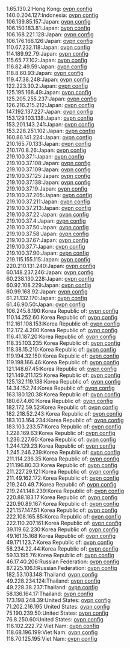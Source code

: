 1.65.130.2:Hong Kong: [ovpn config](vpn/1_65_130_2.ovpn)  
140.0.204.127:Indonesia: [ovpn config](vpn/140_0_204_127.ovpn)  
106.139.85.157:Japan: [ovpn config](vpn/106_139_85_157.ovpn)  
106.150.183.81:Japan: [ovpn config](vpn/106_150_183_81.ovpn)  
106.168.221.128:Japan: [ovpn config](vpn/106_168_221_128.ovpn)  
106.176.166.126:Japan: [ovpn config](vpn/106_176_166_126.ovpn)  
110.67.232.118:Japan: [ovpn config](vpn/110_67_232_118.ovpn)  
114.189.92.79:Japan: [ovpn config](vpn/114_189_92_79.ovpn)  
115.65.77.102:Japan: [ovpn config](vpn/115_65_77_102.ovpn)  
116.82.49.59:Japan: [ovpn config](vpn/116_82_49_59.ovpn)  
118.8.60.93:Japan: [ovpn config](vpn/118_8_60_93.ovpn)  
119.47.38.248:Japan: [ovpn config](vpn/119_47_38_248.ovpn)  
122.223.30.2:Japan: [ovpn config](vpn/122_223_30_2.ovpn)  
125.195.168.49:Japan: [ovpn config](vpn/125_195_168_49.ovpn)  
125.205.255.237:Japan: [ovpn config](vpn/125_205_255_237.ovpn)  
126.216.215.212:Japan: [ovpn config](vpn/126_216_215_212.ovpn)  
147.192.137.227:Japan: [ovpn config](vpn/147_192_137_227.ovpn)  
153.129.103.138:Japan: [ovpn config](vpn/153_129_103_138.ovpn)  
153.201.143.241:Japan: [ovpn config](vpn/153_201_143_241.ovpn)  
153.228.251.102:Japan: [ovpn config](vpn/153_228_251_102.ovpn)  
160.86.141.224:Japan: [ovpn config](vpn/160_86_141_224.ovpn)  
210.165.70.133:Japan: [ovpn config](vpn/210_165_70_133.ovpn)  
210.170.8.26:Japan: [ovpn config](vpn/210_170_8_26.ovpn)  
219.100.37.1:Japan: [ovpn config](vpn/219_100_37_1.ovpn)  
219.100.37.108:Japan: [ovpn config](vpn/219_100_37_108.ovpn)  
219.100.37.109:Japan: [ovpn config](vpn/219_100_37_109.ovpn)  
219.100.37.125:Japan: [ovpn config](vpn/219_100_37_125.ovpn)  
219.100.37.138:Japan: [ovpn config](vpn/219_100_37_138.ovpn)  
219.100.37.19:Japan: [ovpn config](vpn/219_100_37_19.ovpn)  
219.100.37.205:Japan: [ovpn config](vpn/219_100_37_205.ovpn)  
219.100.37.211:Japan: [ovpn config](vpn/219_100_37_211.ovpn)  
219.100.37.213:Japan: [ovpn config](vpn/219_100_37_213.ovpn)  
219.100.37.22:Japan: [ovpn config](vpn/219_100_37_22.ovpn)  
219.100.37.4:Japan: [ovpn config](vpn/219_100_37_4.ovpn)  
219.100.37.50:Japan: [ovpn config](vpn/219_100_37_50.ovpn)  
219.100.37.58:Japan: [ovpn config](vpn/219_100_37_58.ovpn)  
219.100.37.67:Japan: [ovpn config](vpn/219_100_37_67.ovpn)  
219.100.37.7:Japan: [ovpn config](vpn/219_100_37_7.ovpn)  
219.100.37.90:Japan: [ovpn config](vpn/219_100_37_90.ovpn)  
219.115.155.115:Japan: [ovpn config](vpn/219_115_155_115.ovpn)  
220.210.131.240:Japan: [ovpn config](vpn/220_210_131_240.ovpn)  
60.148.237.246:Japan: [ovpn config](vpn/60_148_237_246.ovpn)  
60.238.130.228:Japan: [ovpn config](vpn/60_238_130_228.ovpn)  
60.92.108.229:Japan: [ovpn config](vpn/60_92_108_229.ovpn)  
60.99.168.92:Japan: [ovpn config](vpn/60_99_168_92.ovpn)  
61.21.132.170:Japan: [ovpn config](vpn/61_21_132_170.ovpn)  
61.46.90.50:Japan: [ovpn config](vpn/61_46_90_50.ovpn)  
106.245.8.190:Korea Republic of: [ovpn config](vpn/106_245_8_190.ovpn)  
110.14.252.60:Korea Republic of: [ovpn config](vpn/110_14_252_60.ovpn)  
112.161.108.153:Korea Republic of: [ovpn config](vpn/112_161_108_153.ovpn)  
112.172.4.200:Korea Republic of: [ovpn config](vpn/112_172_4_200.ovpn)  
116.41.187.20:Korea Republic of: [ovpn config](vpn/116_41_187_20.ovpn)  
118.35.103.235:Korea Republic of: [ovpn config](vpn/118_35_103_235.ovpn)  
118.38.15.210:Korea Republic of: [ovpn config](vpn/118_38_15_210.ovpn)  
119.194.32.150:Korea Republic of: [ovpn config](vpn/119_194_32_150.ovpn)  
119.198.166.46:Korea Republic of: [ovpn config](vpn/119_198_166_46.ovpn)  
121.148.67.45:Korea Republic of: [ovpn config](vpn/121_148_67_45.ovpn)  
121.149.211.125:Korea Republic of: [ovpn config](vpn/121_149_211_125.ovpn)  
125.132.119.138:Korea Republic of: [ovpn config](vpn/125_132_119_138.ovpn)  
14.34.152.74:Korea Republic of: [ovpn config](vpn/14_34_152_74.ovpn)  
163.180.120.38:Korea Republic of: [ovpn config](vpn/163_180_120_38.ovpn)  
180.67.4.60:Korea Republic of: [ovpn config](vpn/180_67_4_60.ovpn)  
182.172.59.52:Korea Republic of: [ovpn config](vpn/182_172_59_52.ovpn)  
182.218.52.243:Korea Republic of: [ovpn config](vpn/182_218_52_243.ovpn)  
183.103.164.234:Korea Republic of: [ovpn config](vpn/183_103_164_234.ovpn)  
183.103.233.57:Korea Republic of: [ovpn config](vpn/183_103_233_57.ovpn)  
1.228.169.63:Korea Republic of: [ovpn config](vpn/1_228_169_63.ovpn)  
1.236.227.60:Korea Republic of: [ovpn config](vpn/1_236_227_60.ovpn)  
1.244.129.23:Korea Republic of: [ovpn config](vpn/1_244_129_23.ovpn)  
1.245.246.239:Korea Republic of: [ovpn config](vpn/1_245_246_239.ovpn)  
211.114.236.35:Korea Republic of: [ovpn config](vpn/211_114_236_35.ovpn)  
211.196.80.33:Korea Republic of: [ovpn config](vpn/211_196_80_33.ovpn)  
211.227.29.121:Korea Republic of: [ovpn config](vpn/211_227_29_121.ovpn)  
211.49.162.172:Korea Republic of: [ovpn config](vpn/211_49_162_172.ovpn)  
219.240.49.7:Korea Republic of: [ovpn config](vpn/219_240_49_7.ovpn)  
219.241.148.239:Korea Republic of: [ovpn config](vpn/219_241_148_239.ovpn)  
220.88.183.17:Korea Republic of: [ovpn config](vpn/220_88_183_17.ovpn)  
220.90.89.167:Korea Republic of: [ovpn config](vpn/220_90_89_167.ovpn)  
221.157.147.51:Korea Republic of: [ovpn config](vpn/221_157_147_51.ovpn)  
222.108.165.85:Korea Republic of: [ovpn config](vpn/222_108_165_85.ovpn)  
222.110.207.161:Korea Republic of: [ovpn config](vpn/222_110_207_161.ovpn)  
39.119.62.230:Korea Republic of: [ovpn config](vpn/39_119_62_230.ovpn)  
49.161.15.168:Korea Republic of: [ovpn config](vpn/49_161_15_168.ovpn)  
49.171.123.7:Korea Republic of: [ovpn config](vpn/49_171_123_7.ovpn)  
58.234.22.44:Korea Republic of: [ovpn config](vpn/58_234_22_44.ovpn)  
59.13.195.76:Korea Republic of: [ovpn config](vpn/59_13_195_76.ovpn)  
46.17.40.206:Russian Federation: [ovpn config](vpn/46_17_40_206.ovpn)  
87.225.106.1:Russian Federation: [ovpn config](vpn/87_225_106_1.ovpn)  
182.53.103.148:Thailand: [ovpn config](vpn/182_53_103_148.ovpn)  
49.228.234.124:Thailand: [ovpn config](vpn/49_228_234_124.ovpn)  
49.228.38.237:Thailand: [ovpn config](vpn/49_228_38_237.ovpn)  
58.136.164.17:Thailand: [ovpn config](vpn/58_136_164_17.ovpn)  
173.198.248.39:United States: [ovpn config](vpn/173_198_248_39.ovpn)  
71.202.216.195:United States: [ovpn config](vpn/71_202_216_195.ovpn)  
75.190.239.50:United States: [ovpn config](vpn/75_190_239_50.ovpn)  
76.8.250.60:United States: [ovpn config](vpn/76_8_250_60.ovpn)  
116.102.222.72:Viet Nam: [ovpn config](vpn/116_102_222_72.ovpn)  
118.68.196.199:Viet Nam: [ovpn config](vpn/118_68_196_199.ovpn)  
118.70.125.195:Viet Nam: [ovpn config](vpn/118_70_125_195.ovpn)  
